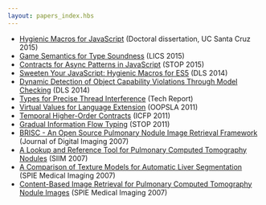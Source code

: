 ```yaml
---
layout: papers_index.hbs
---
```


* [Hygienic Macros for JavaScript](/papers/thesis) (Doctoral dissertation, UC Santa Cruz 2015)
* [Game Semantics for Type Soundness](/papers/game-semantics-for-type-soundness) (LICS 2015)
* [Contracts for Async Patterns in JavaScript](/papers/contracts-for-async-patterns-in-javascript) (STOP 2015)
* [Sweeten Your JavaScript: Hygienic Macros for ES5](/papers/sweeten-your-javascript) (DLS 2014)
* [Dynamic Detection of Object Capability Violations Through Model Checking](/papers/dynamic-detection-of-ocap) (DLS 2014)
* [Types for Precise Thread Interference](/papers/types-for-precise-thread-interference) (Tech Report)
* [Virtual Values for Language Extension](/papers/virtual-values-for-language-extension) (OOPSLA 2011)
* [Temporal Higher-Order Contracts](/papers/temporal-higher-order-contracts) (ICFP 2011)
* [Gradual Information Flow Typing](/papers/gradual-information-flow-typing) (STOP 2011)
* [BRISC - An Open Source Pulmonary Nodule Image Retrieval Framework](/papers/brisc-an-open-source-pulmonary-nodule-image-retrieval-framework) (Journal of Digital Imaging 2007)
* [A Lookup and Reference Tool for Pulmonary Computed Tomography Nodules](/papers/a-lookup-and-reference-tool-for-pulmonary-computed-tomography-nodules) (SIIM 2007)
* [A Comparison of Texture Models for Automatic Liver Segmentation](/papers/a-comparison-of-texture-models-for-automatic-liver-segmentation) (SPIE Medical Imaging 2007)
* [Content-Based Image Retrieval for Pulmonary Computed Tomography Nodule Images](/papers/content-based-image-retrieval-for-pulmonary-computed-tomography-nodule-images) (SPIE Medical Imaging 2007)
